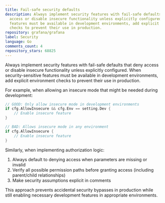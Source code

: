 ```yaml
---
title: Fail-safe security defaults
description: Always implement security features with fail-safe defaults that deny
  access or disable insecure functionality unless explicitly configured. When security-sensitive
  features must be available in development environments, add explicit environment
  checks to prevent their use in production.
repository: grafana/grafana
label: Security
language: Go
comments_count: 4
repository_stars: 68825
---
```


Always implement security features with fail-safe defaults that deny access or disable insecure functionality unless explicitly configured. When security-sensitive features must be available in development environments, add explicit environment checks to prevent their use in production.

For example, when allowing an insecure mode that might be needed during development:

```go
// GOOD: Only allow insecure mode in development environments
if cfg.AllowInsecure && cfg.Env == setting.Dev {
    // Enable insecure feature
}

// BAD: Allows insecure mode in any environment
if cfg.AllowInsecure {
    // Enable insecure feature
}
```

Similarly, when implementing authorization logic:
1. Always default to denying access when parameters are missing or invalid
2. Verify all possible permission paths before granting access (including parent/child relationships)
3. Make security assumptions explicit in comments

This approach prevents accidental security bypasses in production while still enabling necessary development features in appropriate environments.